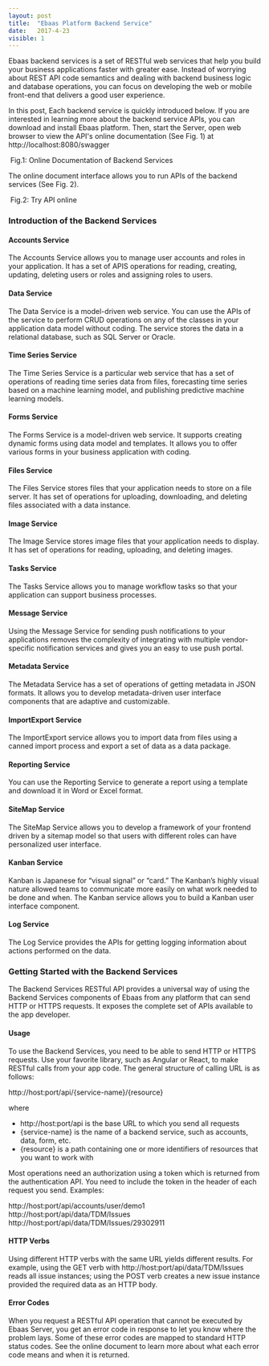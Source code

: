 ```yaml
---
layout: post
title:  "Ebaas Platform Backend Service"
date:   2017-4-23
visible: 1
---
```


<p class="intro"><span class="dropcap">E</span>baas backend services is a set of RESTful web services that help you build your business applications faster with greater ease. Instead of worrying about REST API code semantics and dealing with backend business logic and database operations, you can focus on developing the web or mobile front-end that delivers a good user experience.
</p>

In this post, Each backend service is quickly introduced below. If you are interested in learning more about the backend service APIs, you can download and install Ebaas platform. Then, start the Server, open web browser to view the API's online documentation (See Fig. 1) at http://localhost:8080/swagger
 
<img src="{{'/assets/img/2017-4-23-Fig1.png' | prepend: site.baseurl }}" alt="">
Fig.1: Online Documentation of Backend Services

The online document interface allows you to run APIs of the backend services (See Fig. 2).

<img src="{{'/assets/img/2017-4-23-Fig2.png' | prepend: site.baseurl }}" alt="">
Fig.2: Try API online

### Introduction of the Backend Services

#### Accounts Service

The Accounts Service allows you to manage user accounts and roles in your application. It has a set of APIS operations for reading, creating, updating, deleting users or roles and assigning roles to users.

#### Data Service

The Data Service is a model-driven web service. You can use the APIs of the service to perform CRUD operations on any of the classes in your application data model without coding. The service stores the data in a relational database, such as SQL Server or Oracle.

#### Time Series Service

The Time Series Service is a particular web service that has a set of operations of reading time series data from files, forecasting time series based on a machine learning model, and publishing predictive machine learning models.

#### Forms Service

The Forms Service is a model-driven web service. It supports creating dynamic forms using data model and templates. It allows you to offer various forms in your business application with coding.

#### Files Service

The Files Service stores files that your application needs to store on a file server. It has set of operations for uploading, downloading, and deleting files associated with a data instance.

#### Image Service

The Image Service stores image files that your application needs to display. It has set of operations for reading, uploading, and deleting images.

#### Tasks Service

The Tasks Service allows you to manage workflow tasks so that your application can support business processes. 

#### Message Service

Using the Message Service for sending push notifications to your applications removes the complexity of integrating with multiple vendor-specific notification services and gives you an easy to use push portal.

#### Metadata Service

The Metadata Service has a set of operations of getting metadata in JSON formats. It allows you to develop metadata-driven user interface components that are adaptive and customizable.

#### ImportExport Service

The ImportExport service allows you to import data from files using a canned import process and export a set of data as a data package.

#### Reporting Service

You can use the Reporting Service to generate a report using a template and download it in Word or Excel format.

#### SiteMap Service

The SiteMap Service allows you to develop a framework of your frontend driven by a sitemap model so that users with different roles can have personalized user interface.

#### Kanban Service

Kanban is Japanese for “visual signal” or “card.” The Kanban’s highly visual nature allowed teams to communicate more easily on what work needed to be done and when. The Kanban service allows you to build a Kanban user interface component.

#### Log Service

The Log Service provides the APIs for getting logging information about actions performed on the data.

### Getting Started with the Backend Services

The Backend Services RESTful API provides a universal way of using the Backend Services components of Ebaas from any platform that can send HTTP or HTTPS requests. It exposes the complete set of APIs available to the app developer.

#### Usage

To use the Backend Services, you need to be able to send HTTP or HTTPS requests. Use your favorite library, such as Angular or React, to make RESTful calls from your app code.
The general structure of calling URL is as follows:

http://host:port/api/{service-name}/{resource}

where
* http://host:port/api is the base URL to which you send all requests
* {service-name} is the name of a backend service, such as accounts, data, form, etc.
* {resource} is a path containing one or more identifiers of resources that you want to work with

Most operations need an authorization using a token which is returned from the authentication API. You need to include the token in the header of each request you send.
Examples:

http://host:port/api/accounts/user/demo1
http://host:port/api/data/TDM/Issues
http://host:port/api/data/TDM/Issues/29302911

#### HTTP Verbs

Using different HTTP verbs with the same URL yields different results.
For example, using the GET verb with http://host:port/api/data/TDM/Issues reads all issue instances; using the POST verb creates a new issue instance provided the required data as an HTTP body. 

#### Error Codes

When you request a RESTful API operation that cannot be executed by Ebaas Server, you get an error code in response to let you know where the problem lays. Some of these error codes are mapped to standard HTTP status codes.
See the online document to learn more about what each error code means and when it is returned.

